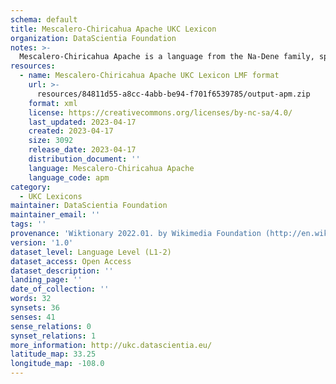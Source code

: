 ```yaml
---
schema: default
title: Mescalero-Chiricahua Apache UKC Lexicon
organization: DataScientia Foundation
notes: >-
  Mescalero-Chiricahua Apache is a language from the Na-Dene family, spoken in North America. The UKC Lexicon of Mescalero-Chiricahua Apache is represented as a lexico-semantic network. It consists of words, word senses, synsets, as well as sense-level and synset-level relationships.
resources:
  - name: Mescalero-Chiricahua Apache UKC Lexicon LMF format
    url: >-
      resources/84811d55-a8cc-4abb-be94-f701f6539785/output-apm.zip
    format: xml
    license: https://creativecommons.org/licenses/by-nc-sa/4.0/
    last_updated: 2023-04-17
    created: 2023-04-17
    size: 3092
    release_date: 2023-04-17
    distribution_document: ''
    language: Mescalero-Chiricahua Apache
    language_code: apm
category:
  - UKC Lexicons
maintainer: DataScientia Foundation
maintainer_email: ''
tags: ''
provenance: 'Wiktionary 2022.01. by Wikimedia Foundation (http://en.wiktionary.org); CogNet 2.1 by Khuyagbaatar Batsuren, National University of Mongolia (http://cognet.ukc.disi.unitn.it); KinDiv: Kinship Diversity 1.0 by Temuulen Khishigsuren (http://ukc.disi.unitn.it/index.php/kinship/); Native Languages of the Americas 2021.11. by Laura Redish and Orrin Lewis (http://www.native-languages.org); Princeton WordNet 2.1 by Princeton University (https://wordnet.princeton.edu)'
version: '1.0'
dataset_level: Language Level (L1-2)
dataset_access: Open Access
dataset_description: ''
landing_page: ''
date_of_collection: ''
words: 32
synsets: 36
senses: 41
sense_relations: 0
synset_relations: 1
more_information: http://ukc.datascientia.eu/
latitude_map: 33.25
longitude_map: -108.0
---
```

